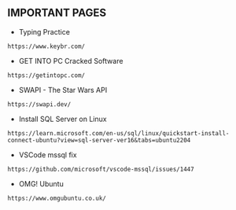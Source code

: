 ## IMPORTANT PAGES

- Typing Practice

```
https://www.keybr.com/
```

- GET INTO PC Cracked Software

```
https://getintopc.com/
```

- SWAPI - The Star Wars API

```
https://swapi.dev/
```

- Install SQL Server on Linux

```
https://learn.microsoft.com/en-us/sql/linux/quickstart-install-connect-ubuntu?view=sql-server-ver16&tabs=ubuntu2204
```

- VSCode mssql fix

```
https://github.com/microsoft/vscode-mssql/issues/1447
```

- OMG! Ubuntu

```
https://www.omgubuntu.co.uk/
```

